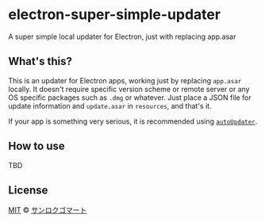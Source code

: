# electron-super-simple-updater

A super simple local updater for Electron, just with replacing app.asar

## What's this?

This is an updater for Electron apps, working just by replacing `app.asar` locally. It doesn't require specific version scheme or remote server or any OS specific packages such as `.dmg` or whatever. Just place a JSON file for update information and `update.asar` in `resources`, and that's it.

If your app is something very serious, it is recommended using [`autoUpdater`](https://github.com/electron/electron/blob/master/docs/api/auto-updater.md).

## How to use

TBD

## License

[MIT](LICENSE) © [サンロクゴマート](https://sanrokugomaato.github.io)
